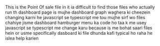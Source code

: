 This is the Point Of sale file in it ia difficult to find those files who actually run th dashboard page
is mujhe dashboard graph waghera ki cheezein changing karni he javascript se typescript me tou mujhe sirf wo files chahiye jisme dashboard hamburger menu ka code ho taa k me usey javascript se typescript me change karu
because is me bohat saari files hein or usme specifically dasboard ki file dhunda kafi typical ho raha he islea help karien 
